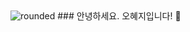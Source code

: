 <img src="https://camo.githubusercontent.com/01ae3c6bdc744d376e5596bdcb9b1f7f8ee4f7911528541ebb564bd2985a2410/68747470733a2f2f63617073756c652d72656e6465722e76657263656c2e6170702f6170693f747970653d726f756e64656426636f6c6f723d74696d654175746f26746578743d526f756e646564253230776974682532307374726f6b6526666f6e74416c69676e593d353026666f6e7453697a653d3430266865696768743d323030267374726f6b653d303030303030267374726f6b6557696474683d32" alt="rounded" data-canonical-src="https://capsule-render.vercel.app/api?type=rounded&amp;color=timeAuto&amp;text=Rounded%20with%20stroke&amp;fontAlignY=50&amp;fontSize=40&amp;height=200&amp;stroke=000000&amp;strokeWidth=2" style="max-width: 100%;">
### 안녕하세요. 오혜지입니다! 👋


<!--
**OhHyeji-Develop/OhHyeJi-Develop** is a ✨ _special_ ✨ repository because its `README.md` (this file) appears on your GitHub profile.

Here are some ideas to get you started:

- 🔭 I’m currently working on ...
- 🌱 I’m currently learning ...
- 👯 I’m looking to collaborate on ...
- 🤔 I’m looking for help with ...
- 💬 Ask me about ...
- 📫 How to reach me: ...
- 😄 Pronouns: ...
- ⚡ Fun fact: ...
-->
